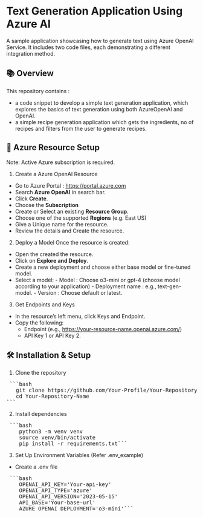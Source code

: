 # Text Generation Application Using Azure AI

A sample application showcasing how to generate text using Azure OpenAI Service. It includes two code files, each demonstrating a different integration method.

## 📚 Overview
This repository contains :
- a code snippet to develop a simple text generation application, which explores the basics of text generation using both AzureOpenAI and OpenAI.
- a simple recipe generation application which gets the ingredients, no of recipes and filters from the user to generate recipes.

## 🚀 Azure Resource Setup
Note: Active Azure subscription is required.
1. Create a Azure OpenAI Resource
- Go to Azure Portal : https://portal.azure.com
- Search **Azure OpenAI** in search bar.
- Click **Create**.
- Choose the **Subscription**
- Create or Select an existing **Resource Group**.
- Choose one of the supported **Regions** (e.g. East US)
- Give a Unique name for the resource.
- Review the details and Create the resource.

2. Deploy a Model
Once the resource is created:
- Open the created the resource.
- Click on **Explore and Deploy**.
- Create a new deployment and choose either base model or fine-tuned model.
- Select a model:
        - Model : Choose o3-mini or gpt-4 (choose model according to your application)
        - Deployment name : e.g., text-gen-model.
        - Version : Choose default or latest.

3. Get Endpoints and Keys
- In the resource’s left menu, click Keys and Endpoint.
- Copy the following:
   - Endpoint (e.g., https://your-resource-name.openai.azure.com/)
   - API Key 1 or API Key 2.


## 🛠 Installation & Setup
1. Clone the repository
<pre> ```bash 
   git clone https://github.com/Your-Profile/Your-Repository-Name.git
   cd Your-Repository-Name
``` </pre>

2. Install dependencies
<pre> ```bash
    python3 -m venv venv
    source venv/bin/activate
    pip install -r requirements.txt``` </pre>


3. Set Up Environment Variables (Refer .env_example)
- Create a .env file 
<pre> ```bash
    OPENAI_API_KEY='Your-api-key'
    OPENAI_API_TYPE='azure'
    OPENAI_API_VERSION='2023-05-15'
    API_BASE='Your-base-url'
    AZURE_OPENAI_DEPLOYMENT='o3-mini'``` </pre>




    


